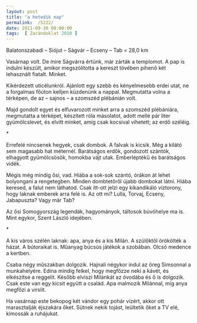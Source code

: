 ```yaml
---
layout: post
title: "a hetedik nap"
permalink:  /5222/ 
date: 2011-09-30 08:00:00
tags:  [ Zarándoklat 2010 ] 
---
```

Balatonszabadi – Siójut – Ságvár – Ecseny – Tab = 28,0 km



<!--break-->

Vasárnap volt. De mire Ságvárra értünk, már zárták a templomot. A pap is indulni készült, amikor megszólította a kereszt tövében pihenő két lehasznált fiatalt. Minket.

Kikérdezett uticélunkról. Ajánlott egy szebb és kényelmesebb erdei utat, ne a forgalmas főúton kelljen küzdenünk a nappal. Megmutatta volna a térképen, de az – sajnos – a szomszéd plébánián volt.

Majd gondolt egyet és elfuvarozott minket arra a szomszéd plébániára, megmutatta a térképet, készített róla másolatot, adott mellé pár liter gyümölcslevet, és elvitt minket, amíg csak kocsival vihetett; az erdő széléig.

<p >*</p>Errefelé nincsenek hegyek, csak dombok. A falvak is kicsik. Még a kilátó sem magasabb hat méternél. Barátságos erdők, gondozott szántók, elhagyott gyümölcsösök, homokba vájt utak. Emberléptékű és barátságos vidék.

Mégis még mindig ősi, vad. Hiába a sok-sok szántó, órákon át lehet bolyongani a rengetegben. Minden dombtetőről újabb dombokat látni. Hiába keresed, a falut nem láthatod. Csak itt-ott jelzi egy kikandikáló víztorony, hogy laknak emberek arra felé is. Az ott mi? Lulla, Torvaj, Ecseny, Jabapuszta? Vagy már Tab?

Az ősi Somogyország legendák, hagyományok, táltosok búvóhelye ma is. Mint egykor, Szent László idejében.

<p >*</p>A kis város szélén laknak: apa, anya és a kis Milán. A szülőktől örökölték a házat. A bútoraikat is. Műanyag búcsús játékok a szobában. Olcsó medence a kertben.

Csaba négy műszakban dolgozik. Hajnali négykor indul az öreg Simsonnal a munkahelyére. Edina mindig felkel, hogy megfőzze neki a kávét, és elkészítse a reggelit. Később elviszi Milánkát az óvodába és ő is dolgozik. Csak este van egy kicsit együtt a család. Apa malmozik Milánnal, míg anya megfőzi a virslit.

Ha vasárnap este bekopog két vándor egy pohár vízért, akkor ott marasztalják éjszakára őket. Sütnek nekik tojást, leültetik őket a TV elé, kimossák a ruhájukat.

